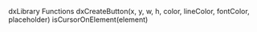 dxLibrary Functions
dxCreateButton(x, y, w, h, color, lineColor, fontColor, placeholder)
isCursorOnElement(element)
